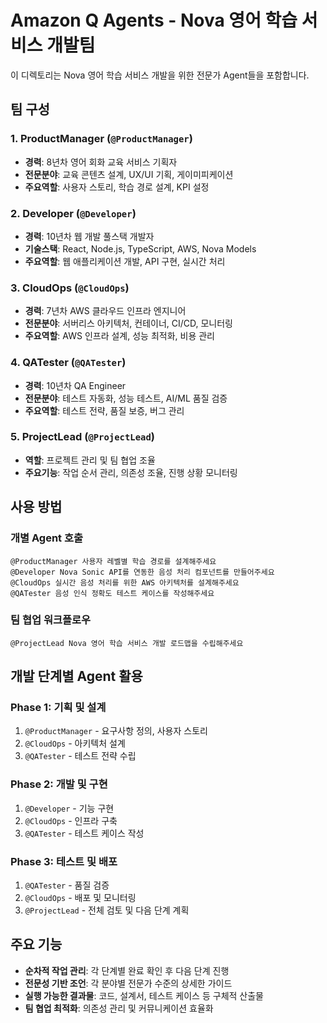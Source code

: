 # Amazon Q Agents - Nova 영어 학습 서비스 개발팀

이 디렉토리는 Nova 영어 학습 서비스 개발을 위한 전문가 Agent들을 포함합니다.

## 팀 구성

### 1. ProductManager (`@ProductManager`)
- **경력**: 8년차 영어 회화 교육 서비스 기획자
- **전문분야**: 교육 콘텐츠 설계, UX/UI 기획, 게이미피케이션
- **주요역할**: 사용자 스토리, 학습 경로 설계, KPI 설정

### 2. Developer (`@Developer`)
- **경력**: 10년차 웹 개발 풀스택 개발자
- **기술스택**: React, Node.js, TypeScript, AWS, Nova Models
- **주요역할**: 웹 애플리케이션 개발, API 구현, 실시간 처리

### 3. CloudOps (`@CloudOps`)
- **경력**: 7년차 AWS 클라우드 인프라 엔지니어
- **전문분야**: 서버리스 아키텍처, 컨테이너, CI/CD, 모니터링
- **주요역할**: AWS 인프라 설계, 성능 최적화, 비용 관리

### 4. QATester (`@QATester`)
- **경력**: 10년차 QA Engineer
- **전문분야**: 테스트 자동화, 성능 테스트, AI/ML 품질 검증
- **주요역할**: 테스트 전략, 품질 보증, 버그 관리

### 5. ProjectLead (`@ProjectLead`)
- **역할**: 프로젝트 관리 및 팀 협업 조율
- **주요기능**: 작업 순서 관리, 의존성 조율, 진행 상황 모니터링

## 사용 방법

### 개별 Agent 호출
```
@ProductManager 사용자 레벨별 학습 경로를 설계해주세요
@Developer Nova Sonic API를 연동한 음성 처리 컴포넌트를 만들어주세요
@CloudOps 실시간 음성 처리를 위한 AWS 아키텍처를 설계해주세요
@QATester 음성 인식 정확도 테스트 케이스를 작성해주세요
```

### 팀 협업 워크플로우
```
@ProjectLead Nova 영어 학습 서비스 개발 로드맵을 수립해주세요
```

## 개발 단계별 Agent 활용

### Phase 1: 기획 및 설계
1. `@ProductManager` - 요구사항 정의, 사용자 스토리
2. `@CloudOps` - 아키텍처 설계
3. `@QATester` - 테스트 전략 수립

### Phase 2: 개발 및 구현
1. `@Developer` - 기능 구현
2. `@CloudOps` - 인프라 구축
3. `@QATester` - 테스트 케이스 작성

### Phase 3: 테스트 및 배포
1. `@QATester` - 품질 검증
2. `@CloudOps` - 배포 및 모니터링
3. `@ProjectLead` - 전체 검토 및 다음 단계 계획

## 주요 기능

- **순차적 작업 관리**: 각 단계별 완료 확인 후 다음 단계 진행
- **전문성 기반 조언**: 각 분야별 전문가 수준의 상세한 가이드
- **실행 가능한 결과물**: 코드, 설계서, 테스트 케이스 등 구체적 산출물
- **팀 협업 최적화**: 의존성 관리 및 커뮤니케이션 효율화